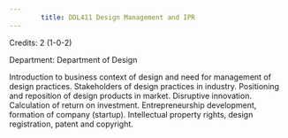 ```yaml
---
        title: DDL411 Design Management and IPR
---
```

Credits: 2 (1-0-2)

Department: Department of Design

Introduction to business context of design and need for management of design practices. Stakeholders of design practices in industry. Positioning and reposition of design products in market. Disruptive innovation. Calculation of return on investment. Entrepreneurship development, formation of company (startup). Intellectual property rights, design registration, patent and copyright.